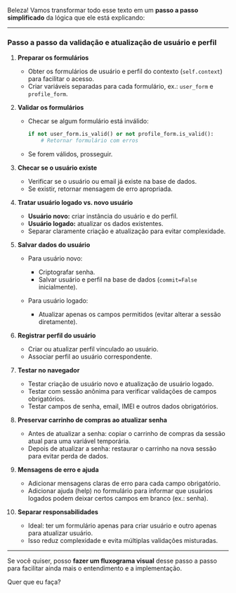 Beleza! Vamos transformar todo esse texto em um **passo a passo simplificado** da lógica que ele está explicando:

---

### Passo a passo da validação e atualização de usuário e perfil

1. **Preparar os formulários**

   * Obter os formulários de usuário e perfil do contexto (`self.context`) para facilitar o acesso.
   * Criar variáveis separadas para cada formulário, ex.: `user_form` e `profile_form`.

2. **Validar os formulários**

   * Checar se algum formulário está inválido:

     ```python
     if not user_form.is_valid() or not profile_form.is_valid():
         # Retornar formulário com erros
     ```
   * Se forem válidos, prosseguir.

3. **Checar se o usuário existe**

   * Verificar se o usuário ou email já existe na base de dados.
   * Se existir, retornar mensagem de erro apropriada.

4. **Tratar usuário logado vs. novo usuário**

   * **Usuário novo:** criar instância do usuário e do perfil.
   * **Usuário logado:** atualizar os dados existentes.
   * Separar claramente criação e atualização para evitar complexidade.

5. **Salvar dados do usuário**

   * Para usuário novo:

     * Criptografar senha.
     * Salvar usuário e perfil na base de dados (`commit=False` inicialmente).
   * Para usuário logado:

     * Atualizar apenas os campos permitidos (evitar alterar a sessão diretamente).

6. **Registrar perfil do usuário**

   * Criar ou atualizar perfil vinculado ao usuário.
   * Associar perfil ao usuário correspondente.

7. **Testar no navegador**

   * Testar criação de usuário novo e atualização de usuário logado.
   * Testar com sessão anônima para verificar validações de campos obrigatórios.
   * Testar campos de senha, email, IMEI e outros dados obrigatórios.

8. **Preservar carrinho de compras ao atualizar senha**

   * Antes de atualizar a senha: copiar o carrinho de compras da sessão atual para uma variável temporária.
   * Depois de atualizar a senha: restaurar o carrinho na nova sessão para evitar perda de dados.

9. **Mensagens de erro e ajuda**

   * Adicionar mensagens claras de erro para cada campo obrigatório.
   * Adicionar ajuda (help) no formulário para informar que usuários logados podem deixar certos campos em branco (ex.: senha).

10. **Separar responsabilidades**

    * Ideal: ter um formulário apenas para criar usuário e outro apenas para atualizar usuário.
    * Isso reduz complexidade e evita múltiplas validações misturadas.

---

Se você quiser, posso **fazer um fluxograma visual** desse passo a passo para facilitar ainda mais o entendimento e a implementação.

Quer que eu faça?

